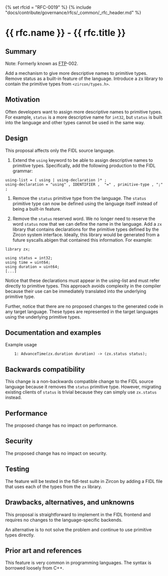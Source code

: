 {% set rfcid = "RFC-0019" %}
{% include "docs/contribute/governance/rfcs/_common/_rfc_header.md" %}
# {{ rfc.name }} - {{ rfc.title }}
<!-- SET the `rfcid` VAR ABOVE. DO NOT EDIT ANYTHING ELSE ABOVE THIS LINE. -->

## Summary

Note: Formerly known as [FTP](../deprecated-ftp-process.md)-002.

Add a mechanism to give more descriptive names to primitive types.
Remove status as a built-in feature of the language.  Introduce a zx
library to contain the primitive types from `<zircon/types.h>`.

## Motivation

Often developers want to assign more descriptive names to primitive
types.  For example, `status` is a more descriptive name for `int32`,
but `status` is built into the language and other types cannot be used
in the same way.

## Design

This proposal affects only the FIDL source language.

1. Extend the `using` keyword to be able to assign descriptive names
   to primitive types.  Specifically, add the following production to
   the FIDL grammar:

```
using-list = ( using | using-declaration )* ;
using-declaration = "using" , IDENTIFIER ,  "=" , primitive-type , ";" ;
```

1. Remove the `status` primitive type from the language.  The `status`
   primitive type can now be defined using the language itself instead
   of being a built-in feature.

1. Remove the `status` reserved word.  We no longer need to reserve
   the word `status` now that we can define the name in the language.
   Add a `zx` library that contains declarations for the primitive
   types defined by the Zircon system interface.  Ideally, this
   library would be generated from a future syscalls.abigen that
   contained this information.  For example:

```
library zx;

using status = int32;
using time = uint64;
using duration = uint64;
[...]
```

Notice that these declarations must appear in the using-list and must
refer directly to primitive types.  This approach avoids complexity in
the compiler because their use can be immediately translated into the
underlying primitive type.

Further, notice that there are no proposed changes to the generated
code in any target language.  These types are represented in the
target languages using the underlying primitive types.

## Documentation and examples

Example usage

```
    1: AdvanceTime(zx.duration duration) -> (zx.status status);
```

## Backwards compatibility

This change is a non-backwards compatible change to the FIDL source
language because it removes the `status` primitive type.  However,
migrating existing clients of `status` is trivial because they can
simply use `zx.status` instead.

## Performance

The proposed change has no impact on performance.

## Security

The proposed change has no impact on security.

## Testing

The feature will be tested in the fidl-test suite in Zircon by adding
a FIDL file that uses each of the types from the `zx` library.

## Drawbacks, alternatives, and unknowns

This proposal is straightforward to implement in the FIDL frontend and
requires no changes to the language-specific backends.

An alternative is to not solve the problem and continue to use
primitive types directly.

## Prior art and references

This feature is very common in programming languages.  The syntax is
borrowed loosely from C++.
